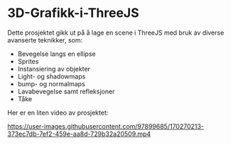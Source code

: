 # 3D-Grafikk-i-ThreeJS
Dette prosjektet gikk ut på å lage en scene i ThreeJS med bruk av diverse avanserte teknikker, som:

- Bevegelse langs en ellipse
- Sprites
- Instansiering av objekter
- Light- og shadowmaps
- bump- og normalmaps
- Lavabevegelse samt refleksjoner
- Tåke

Her er en liten video av prosjektet:

https://user-images.githubusercontent.com/97899685/170270213-373ec7db-7ef2-459e-aa8d-729b32a20509.mp4

